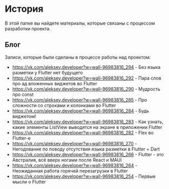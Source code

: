 # История

В этой папке вы найдете материалы, которые связаны с процессом разработки проекта.

## Блог

Записи, которые были сделаны в процессе работы над проектом:

* https://vk.com/aleksey.developer?w=wall-96983816_294 - Без языка разметки у Flutter нет будущего
* https://vk.com/aleksey.developer?w=wall-96983816_292 - Пара слов про ад вложенных виджетов во Flutter
* https://vk.com/aleksey.developer?w=wall-96983816_290 - Мудрость про const
* https://vk.com/aleksey.developer?w=wall-96983816_285 - Про сложности со строками и колонками во Flutter
* https://vk.com/aleksey.developer?w=wall-96983816_284 - Будь виджетом!
* https://vk.com/aleksey.developer?w=wall-96983816_283 - Как узнать, какие элементы ListView выводятся на экране в приложении Flutter
* https://vk.com/aleksey.developer?w=wall-96983816_282 - Flex во Flutter-е
* https://vk.com/aleksey.developer?w=wall-96983816_270 - Негодование по поводу отсутствия языка разметки в Flutter + Dart
* https://vk.com/aleksey.developer?w=wall-96983816_266 - Flutter - это Австралия, всё вверх ногами после React и MAUI
* https://vk.com/aleksey.developer?w=wall-96983816_264 - Неожиданная работа горячей перезагрузки в Flutter
* https://vk.com/aleksey.developer?w=wall-96983816_254 - Первые мысли о Flutter
